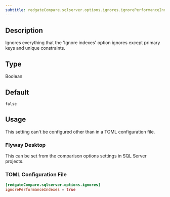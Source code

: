 ```yaml
---
subtitle: redgateCompare.sqlserver.options.ignores.ignorePerformanceIndexes
---
```


## Description

Ignores everything that the 'Ignore indexes' option ignores except primary keys and unique constraints.

## Type

Boolean

## Default

`false`

## Usage

This setting can't be configured other than in a TOML configuration file.

### Flyway Desktop

This can be set from the comparison options settings in SQL Server projects.

### TOML Configuration File

```toml
[redgateCompare.sqlserver.options.ignores]
ignorePerformanceIndexes = true
```
